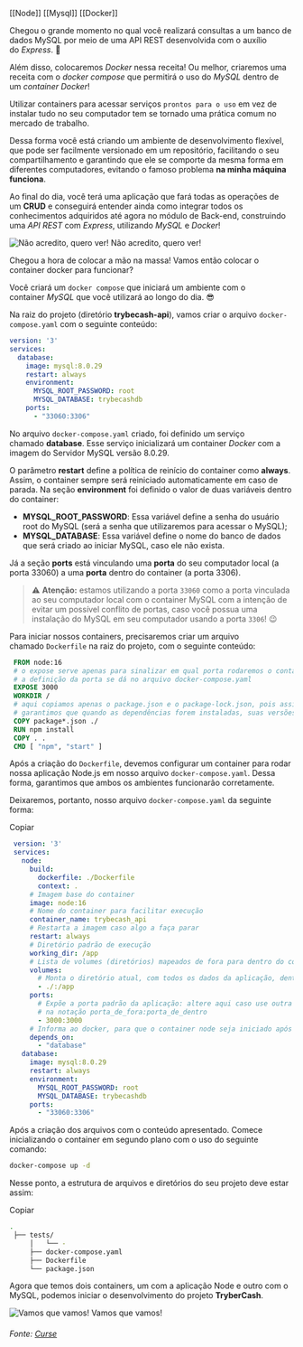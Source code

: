 [[Node]]
[[Mysql]]
[[Docker]]


Chegou o grande momento no qual você realizará consultas a um banco de dados MySQL por meio de uma API REST desenvolvida com o auxílio do _Express_. 🥳

Além disso, colocaremos _Docker_ nessa receita! Ou melhor, criaremos uma receita com o _docker compose_ que permitirá o uso do _MySQL_ dentro de um _container Docker_!

Utilizar containers para acessar serviços `prontos para o uso` em vez de instalar tudo no seu computador tem se tornado uma prática comum no mercado de trabalho.

Dessa forma você está criando um ambiente de desenvolvimento flexível, que pode ser facilmente versionado em um repositório, facilitando o seu compartilhamento e garantindo que ele se comporte da mesma forma em diferentes computadores, evitando o famoso problema **na minha máquina funciona**.

Ao final do dia, você terá uma aplicação que fará todas as operações de um **CRUD** e conseguirá entender ainda como integrar todos os conhecimentos adquiridos até agora no módulo de Back-end, construindo uma _API REST_ com _Express_, utilizando _MySQL_ e _Docker_!

![Não acredito, quero ver!](https://content-assets.betrybe.com/prod/56bf3cfa-796d-4611-bed5-b96b9373f660-N%C3%A3o%20acredito,%20quero%20ver!.gif)
Não acredito, quero ver!

Chegou a hora de colocar a mão na massa! Vamos então colocar o container docker para funcionar?

Você criará um `docker compose` que iniciará um ambiente com o container _MySQL_ que você utilizará ao longo do dia. 😎

Na raiz do projeto (diretório **trybecash-api**), vamos criar o arquivo `docker-compose.yaml` com o seguinte conteúdo:

```yaml
version: '3'
services:
  database:
    image: mysql:8.0.29
    restart: always
    environment:
      MYSQL_ROOT_PASSWORD: root
      MYSQL_DATABASE: trybecashdb
    ports:
      - "33060:3306"
```

No arquivo `docker-compose.yaml` criado, foi definido um serviço chamado **database**. Esse serviço inicializará um container _Docker_ com a imagem do Servidor MySQL versão 8.0.29.

O parâmetro **restart** define a política de reinício do container como **always**. Assim, o container sempre será reiniciado automaticamente em caso de parada. Na seção **environment** foi definido o valor de duas variáveis dentro do container:

-   **MYSQL_ROOT_PASSWORD**: Essa variável define a senha do usuário root do MySQL (será a senha que utilizaremos para acessar o MySQL);
-   **MYSQL_DATABASE**: Essa variável define o nome do banco de dados que será criado ao iniciar MySQL, caso ele não exista.

Já a seção **ports** está vinculando uma **porta** do seu computador local (a porta 33060) a uma **porta** dentro do container (a porta 3306).

> ⚠️ **Atenção:** estamos utilizando a porta `33060` como a porta vinculada ao seu computador local com o container MySQL com a intenção de evitar um possível conflito de portas, caso você possua uma instalação do MySQL em seu computador usando a porta `3306`! 😉

Para iniciar nossos containers, precisaremos criar um arquivo chamado `Dockerfile` na raiz do projeto, com o seguinte conteúdo:

```dockerfile
 FROM node:16
 # o expose serve apenas para sinalizar em qual porta rodaremos o container
 # a definição da porta se dá no arquivo docker-compose.yaml
 EXPOSE 3000
 WORKDIR /
 # aqui copiamos apenas o package.json e o package-lock.json, pois assim
 # garantimos que quando as dependências forem instaladas, suas versões não vão ser alteradas.
 COPY package*.json ./
 RUN npm install
 COPY . .
 CMD [ "npm", "start" ]
```

Após a criação do `Dockerfile`, devemos configurar um container para rodar nossa aplicação Node.js em nosso arquivo `docker-compose.yaml`. Dessa forma, garantimos que ambos os ambientes funcionarão corretamente.

Deixaremos, portanto, nosso arquivo `docker-compose.yaml` da seguinte forma:

Copiar

```yaml
 version: '3'
 services:
   node:
     build: 
       dockerfile: ./Dockerfile
       context: .
     # Imagem base do container
     image: node:16
     # Nome do container para facilitar execução
     container_name: trybecash_api
     # Restarta a imagem caso algo a faça parar
     restart: always
     # Diretório padrão de execução
     working_dir: /app
     # Lista de volumes (diretórios) mapeados de fora para dentro do container
     volumes:
       # Monta o diretório atual, com todos os dados da aplicação, dentro do diretório /app
       - ./:/app
     ports:
       # Expõe a porta padrão da aplicação: altere aqui caso use outra porta
       # na notação porta_de_fora:porta_de_dentro
       - 3000:3000
     # Informa ao docker, para que o container node seja iniciado após o container database
     depends_on:
       - "database"
   database:
     image: mysql:8.0.29
     restart: always
     environment:
       MYSQL_ROOT_PASSWORD: root
       MYSQL_DATABASE: trybecashdb
     ports:
       - "33060:3306"
```

Após a criação dos arquivos com o conteúdo apresentado. Comece inicializando o container em segundo plano com o uso do seguinte comando:

```bash
docker-compose up -d
```

Nesse ponto, a estrutura de arquivos e diretórios do seu projeto deve estar assim:

Copiar

```bash
.
 ├── tests/
     │   └── -
     ├── docker-compose.yaml
     ├── Dockerfile
     └── package.json
```

Agora que temos dois containers, um com a aplicação Node e outro com o MySQL, podemos iniciar o desenvolvimento do projeto **TryberCash**.

![Vamos que vamos!](https://content-assets.betrybe.com/prod/Vamos%20que%20vamos!.gif)
Vamos que vamos!


###### Fonte: [Curse](https://app.betrybe.com/learn/course/5e938f69-6e32-43b3-9685-c936530fd326/module/94d0e996-1827-4fbc-bc24-c99fb592925b/section/2ed87e4f-9049-4314-8091-8f71b1925cf6/day/6b700197-22c6-4a2d-b791-b66d5247d3f0/lesson/fd58ce04-aa48-4b7b-8f8a-575afafdd734)

